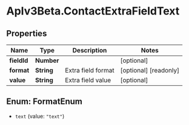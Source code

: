 # ApIv3Beta.ContactExtraFieldText

## Properties

Name | Type | Description | Notes
------------ | ------------- | ------------- | -------------
**fieldId** | **Number** |  | [optional] 
**format** | **String** | Extra field format | [optional] [readonly] 
**value** | **String** | Extra field value | [optional] 



## Enum: FormatEnum


* `text` (value: `"text"`)




